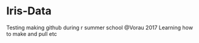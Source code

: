 # Iris-Data
Testing making github during r summer school @Vorau 2017
Learning how to make and pull etc
